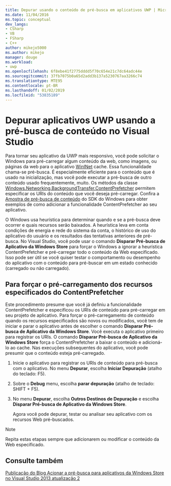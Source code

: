 ```yaml
---
title: Depurar usando o conteúdo de pré-busca em aplicativos UWP | Microsoft Docs
ms.date: 11/04/2016
ms.topic: conceptual
dev_langs:
- CSharp
- VB
- FSharp
- C++
author: mikejo5000
ms.author: mikejo
manager: douge
ms.workload:
- uwp
ms.openlocfilehash: 6f8ebe41f2775dddd5f70c654e21c7dc64adc44e
ms.sourcegitcommit: 37fb7075b0a65d2add3b137a5230767aa3266c74
ms.translationtype: MTE95
ms.contentlocale: pt-BR
ms.lasthandoff: 01/02/2019
ms.locfileid: "53835189"
---
```

# <a name="debug-uwp-apps-using-prefetched-content-in-visual-studio"></a>Depurar aplicativos UWP usando a pré-busca de conteúdo no Visual Studio
  
 Para tornar seu aplicativo da UWP mais responsivo, você pode solicitar o Windows para pré-carregar algum conteúdo da web, como imagens, ou páginas da web para o aplicativo [WinINet](/windows/desktop/WinInet/about-wininet) cache. Essa funcionalidade chama-se pré-busca. É especialmente eficiente para o conteúdo que é usado na inicialização, mas você pode executar a pré-busca de outro conteúdo usado frequentemente, muito. Os métodos da classe [Windows.Networking.BackgroundTransfer.ContentPrefetcher](/uwp/api/Windows.Networking.BackgroundTransfer.ContentPrefetcher) permitem especificar os URIs do conteúdo que você deseja pré-carregar. Confira a [Amostra de pré-busca de conteúdo](https://code.msdn.microsoft.com/windowsapps/ContentPrefetcher-Sample-432c8309) do SDK do Windows para obter exemplos de como adicionar a funcionalidade ContentPrefetcher ao seu aplicativo.  
  
 O Windows usa heurística para determinar quando e se a pré-busca deve ocorrer e quais recursos serão baixados. A heurística leva em conta condições de energia e rede do sistema da conta, o histórico de uso do aplicativo do usuário e os resultados das tentativas anteriores de pré-busca. No Visual Studio, você pode usar o comando **Disparar Pré-busca de Aplicativo da Windows Store** para forçar o Windows a ignorar a heurística ContentPrefetcher e pré-carregar todo o conteúdo da Web especificado. Isso pode ser útil se você quiser testar o comportamento ou desempenho do aplicativo com o conteúdo para pré-buscar em um estado conhecido (carregado ou não carregado).  
  
## <a name="to-force-preloading-of-contentprefetcher-specified-resources"></a>Para forçar o pré-carregamento dos recursos especificados do ContentPrefetcher  
 Este procedimento presume que você já definiu a funcionalidade ContentPrefetcher e especificou os URIs de conteúdo para pré-carregar em seu projeto de aplicativo. Para forçar o pré-carregamento de conteúdo quando os recursos especificados são novos ou modificados, você tem de iniciar e parar o aplicativo antes de escolher o comando **Disparar Pré-busca de Aplicativo da Windows Store**. Você executa o aplicativo primeiro para registrar os URIs. O comando **Disparar Pré-busca de Aplicativo da Windows Store** força o ContentPrefetcher a baixar o conteúdo e adicioná-lo ao cache. Nas execuções subsequentes do aplicativo, você pode presumir que o conteúdo esteja pré-carregado.  
  
1. Inicie o aplicativo para registrar os URIs de conteúdo para pré-busca com o aplicativo. No menu **Depurar**, escolha **Iniciar Depuração** (atalho do teclado: F5).  
  
2. Sobre o **Debug** menu, escolha **parar depuração** (atalho de teclado: SHIFT + F5).  
  
3. No menu **Depurar**, escolha **Outros Destinos de Depuração** e escolha **Disparar Pré-busca de Aplicativo da Windows Store**.  
  
   Agora você pode depurar, testar ou analisar seu aplicativo com os recursos Web pré-buscados.  
  
> [!NOTE]
>  Repita estas etapas sempre que adicionarem ou modificar o conteúdo da Web especificado.  
  
## <a name="see-also"></a>Consulte também  
 [Publicação do Blog Acionar a pré-busca para aplicativos da Windows Store no Visual Studio 2013 atualização 2](https://blogs.msdn.microsoft.com/devops/2014/02/06/triggering-prefetch-for-windows-store-apps-in-visual-studio-2013-update-2/)